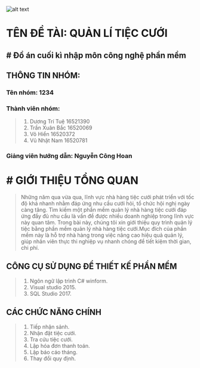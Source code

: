 
![alt text](https://www.uit.edu.vn/sites/vi/files/banner.png)
   #                                         TÊN ĐỀ TÀI: QUẢN LÍ TIỆC CƯỚI 
   ##                                 # Đồ án cuối kì nhập môn công nghệ phần mềm
## THÔNG TIN NHÓM:
 ### Tên nhóm: 1234
 ### Thành viên nhóm:
  > 1. Dương Trí Tuệ 16521390
  > 2. Trần Xuân Bắc 16520069
  > 3. Võ Hiển  16520372
  > 4. Vũ Nhật Nam 16520781
 ### Giảng viên hướng dẫn: Nguyễn Công Hoan
 
#             # GIỚI THIỆU TỔNG QUAN
  > Những năm qua vừa qua, lĩnh vực nhà hàng tiệc cưới phát triển với tốc độ khá nhanh nhằm đáp ứng nhu cầu cưới hỏi,
  tổ chức hội nghị ngày càng tăng. Tìm kiếm một phần mềm quản lý nhà hàng tiệc cưới đáp ứng đầy đủ nhu cầu là vấn
  đề được nhiều doanh nghiệp trong lĩnh vực này quan tâm.
  > Trong bài này, chúng tôi xin giới thiệu quy trình quản lý tiệc bằng phần mềm quản lý nhà hàng tiệc cưới.Mục đích 
  của phần mềm này là hỗ trợ nhà hàng trong việc nâng cao hiệu quả quản lý, giúp nhân viên thực thi nghiệp vụ nhanh 
  chóng để tiết kiệm thời gian, chi phí.
  
 ## CÔNG CỤ SỬ DỤNG ĐỂ THIẾT KẾ PHẦN MỀM
   > 1. Ngôn ngữ lập trình C# winform.
   > 2. Visual studio 2015.
   > 3. SQL Studio 2017.
   
 ## CÁC CHỨC NĂNG CHÍNH 
   > 1. Tiếp nhận sảnh. 
   > 2. Nhận đặt tiệc cưới.
   > 3. Tra cứu tiệc cưới.
   > 4. Lập hóa đơn thanh toán.
   > 5. Lập báo cáo tháng.
   > 6. Thay đổi quy định.
 
